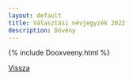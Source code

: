 ```yaml
---
layout: default
title: Választási névjegyzék 2022
description: Dövény
---
```


{% include Dooxveeny.html %}

[Vissza](./)